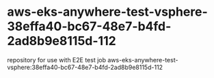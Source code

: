 # aws-eks-anywhere-test-vsphere-38effa40-bc67-48e7-b4fd-2ad8b9e8115d-112
repository for use with E2E test job aws-eks-anywhere-test-vsphere:38effa40-bc67-48e7-b4fd-2ad8b9e8115d-112
